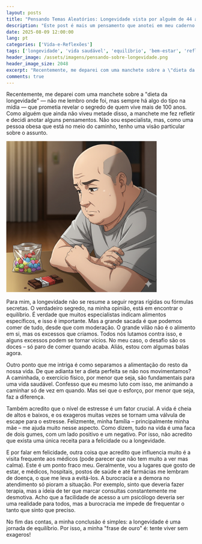 ```yaml
---
layout: posts
title: "Pensando Temas Aleatórios: Longevidade vista por alguém de 44 anos"
description: "Este post é mais um pensamento que anotei em meu caderno sobre a longevidade, o que é meio difícil por alguém que não chegou lá ainda."
date: 2025-08-09 12:00:00
lang: pt
categories: ['Vida-e-Reflexões']
tags: ['longevidade', 'vida saudável', 'equilíbrio', 'bem-estar', 'reflexões', 'saúde mental', 'alimentação', 'exercícios', 'hábito']
header_image: /assets/imagens/pensando-sobre-longevidade.png
header_image_size: 2048
excerpt: "Recentemente, me deparei com uma manchete sobre a \"dieta da longevidade\" — não me lembro onde foi,"
comments: true
---
```


Recentemente, me deparei com uma manchete sobre a "dieta da longevidade" — não me lembro onde foi, mas sempre há algo do tipo na mídia — que prometia revelar o segredo de quem vive mais de 100 anos. Como alguém que ainda não viveu metade disso, a manchete me fez refletir e decidi anotar alguns pensamentos. Não sou especialista, mas, como uma pessoa obesa que está no meio do caminho, tenho uma visão particular sobre o assunto.

<img loading='lazy' alt="Imagem de um gordo careca de 44 anos que parece reflexivo sobre mas está com doces sobre a mesa." src="/assets/imagens/pensando-sobre-longevidade.png" width="400" height="400">

Para mim, a longevidade não se resume a seguir regras rígidas ou fórmulas secretas. O verdadeiro segredo, na minha opinião, está em encontrar o equilíbrio. É verdade que muitos especialistas indicam alimentos específicos, e isso é importante. Mas a grande sacada é que podemos comer de tudo, desde que com moderação. O grande vilão não é o alimento em si, mas os excessos que criamos. Todos nós lutamos contra isso, e alguns excessos podem se tornar vícios. No meu caso, o desafio são os doces – só paro de comer quando acaba. Aliás, estou com algumas balas agora.

Outro ponto que me intriga é como separamos a alimentação do resto da nossa vida. De que adianta ter a dieta perfeita se não nos movimentamos? A caminhada, o exercício físico, por menor que seja, são fundamentais para uma vida saudável. Confesso que eu mesmo luto com isso, me animando a caminhar só de vez em quando. Mas sei que o esforço, por menor que seja, faz a diferença.

Também acredito que o nível de estresse é um fator crucial. A vida é cheia de altos e baixos, e os exageros muitas vezes se tornam uma válvula de escape para o estresse. Felizmente, minha família – principalmente minha mãe – me ajuda muito nesse aspecto. Como dizem, tudo na vida é uma faca de dois gumes, com um lado positivo e um negativo. Por isso, não acredito que exista uma única receita para a felicidade ou a longevidade.

E por falar em felicidade, outra coisa que acredito que influencia muito é a visita frequente aos médicos (pode parecer que não tem muito a ver mas calma). Este é um ponto fraco meu. Geralmente, vou a lugares que gosto de estar, e médicos, hospitais, postos de saúde e até farmácias me lembram de doença, o que me leva a evitá-los. A burocracia e a demora no atendimento só pioram a situação. Por exemplo, sinto que deveria fazer terapia, mas a ideia de ter que marcar consultas constantemente me desmotiva. Acho que a facilidade de acesso a um psicólogo deveria ser uma realidade para todos, mas a burocracia me impede de frequentar o tanto que sinto que preciso.

No fim das contas, a minha conclusão é simples: a longevidade é uma jornada de equilíbrio. Por isso, a minha "frase de ouro" é: tente viver sem exageros!